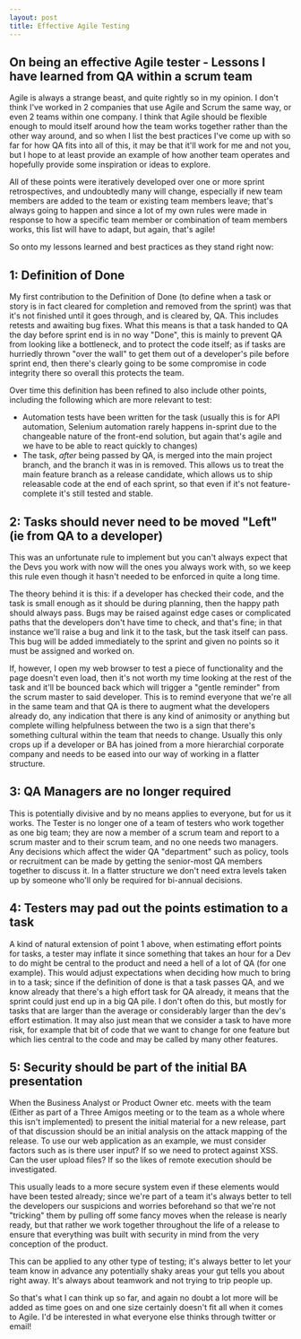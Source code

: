 ```yaml
---
layout: post
title: Effective Agile Testing
---
```


## On being an effective Agile tester - Lessons I have learned from QA within a scrum team

Agile is always a strange beast, and quite rightly so in my opinion. I don't think I've worked in 2 companies that use Agile and Scrum the same way, or even 2 teams within one company. I think that Agile should be flexible enough to mould itself around how the team works together rather than the other way around, and so when I list the best practices I've come up with so far for how QA fits into all of this, it may be that it'll work for me and not you, but I hope to at least provide an example of how another team operates and hopefully provide some inspiration or ideas to explore.

All of these points were iteratively developed over one or more sprint retrospectives, and undoubtedly many will change, especially if new team members are added to the team or existing team members leave; that's always going to happen and since a lot of my own rules were made in response to how a specific team member or combination of team members works, this list will have to adapt, but again, that's agile!

So onto my lessons learned and best practices as they stand right now:

## 1: Definition of Done

My first contribution to the Definition of Done (to define when a task or story is in fact cleared for completion and removed from the sprint) was that it's not finished until it goes through, and is cleared by, QA. This includes retests and awaiting bug fixes. What this means is that a task handed to QA the day before sprint end is in no way "Done", this is mainly to prevent QA from looking like a bottleneck, and to protect the code itself; as if tasks are hurriedly thrown "over the wall" to get them out of a developer's pile before sprint end, then there's clearly going to be some compromise in code integrity there so overall this protects the team.

Over time this definition has been refined to also include other points, including the following which are more relevant to test:

* Automation tests have been written for the task (usually this is for API automation, Selenium automation rarely happens in-sprint due to the changeable nature of the front-end solution, but again that's agile and we have to be able to react quickly to changes)
* The task, *after* being passed by QA, is merged into the main project branch, and the branch it was in is removed. This allows us to treat the main feature branch as a release candidate, which allows us to ship releasable code at the end of each sprint, so that even if it's not feature-complete it's still tested and stable.

## 2: Tasks should never need to be moved "Left" (ie from QA to a developer)

This was an unfortunate rule to implement but you can't always expect that the Devs you work with now will the ones you always work with, so we keep this rule even though it hasn't needed to be enforced in quite a long time.

The theory behind it is this: if a developer has checked their code, and the task is small enough as it should be during planning, then the happy path should always pass. Bugs may be raised against edge cases or complicated paths that the developers don't have time to check, and that's fine; in that instance we'll raise a bug and link it to the task, but the task itself can pass. This bug will be added immediately to the sprint and given no points so it must be assigned and worked on.

If, however, I open my web browser to test a piece of functionality and the page doesn't even load, then it's not worth my time looking at the rest of the task and it'll be bounced back which will trigger a "gentle reminder" from the scrum master to said developer. This is to remind everyone that we're all in the same team and that QA is there to augment what the developers already do, any indication that there is any kind of animosity or anything but complete willing helpfulness between the two is a sign that there's something cultural within the team that needs to change. Usually this only crops up if a developer or BA has joined from a more hierarchial corporate company and needs to be eased into our way of working in a flatter structure.

## 3: QA Managers are no longer required

This is potentially divisive and by no means applies to everyone, but for us it works. The Tester is no longer one of a team of testers who work together as one big team; they are now a member of a scrum team and report to a scrum master and to their scrum team, and no one needs two managers. Any decisions which affect the wider QA "department" such as policy, tools or recruitment can be made by getting the senior-most QA members together to discuss it. In a flatter structure we don't need extra levels taken up by someone who'll only be required for bi-annual decisions.

## 4: Testers may pad out the points estimation to a task

A kind of natural extension of point 1 above, when estimating effort points for tasks, a tester may inflate it since something that takes an hour for a Dev to do might be central to the product and need a hell of a lot of QA (for one example). This would adjust expectations when deciding how much to bring in to a task; since if the definition of done is that a task passes QA, and we know already that there's a high effort task for QA already, it means that the sprint could just end up in a big QA pile. I don't often do this, but mostly for tasks that are larger than the average or considerably larger than the dev's effort estimation. It may also just mean that we consider a task to have more risk, for example that bit of code that we want to change for one feature but which lies central to the code and may be called by many other features.

## 5: Security should be part of the initial BA presentation

When the Business Analyst or Product Owner etc. meets with the team (Either as part of a Three Amigos meeting or to the team as a whole where this isn't implemented) to present the initial material for a new release, part of that discussion should be an initial analysis on the attack mapping of the release. To use our web application as an example, we must consider factors such as is there user input? If so we need to protect against XSS. Can the user upload files? If so the likes of remote execution should be investigated.

This usually leads to a more secure system even if these elements would have been tested already; since we're part of a team it's always better to tell the developers our suspicions and worries beforehand so that we're not "tricking" them by pulling off some fancy moves when the release is nearly ready, but that rather we work together throughout the life of a release to ensure that everything was built with security in mind from the very conception of the product.

This can be applied to any other type of testing; it's always better to let your team know in advance any potentially shaky areas your gut tells you about right away. It's always about teamwork and not trying to trip people up.

So that's what I can think up so far, and again no doubt a lot more will be added as time goes on and one size certainly doesn't fit all when it comes to Agile. I'd be interested in what everyone else thinks through twitter or email!
